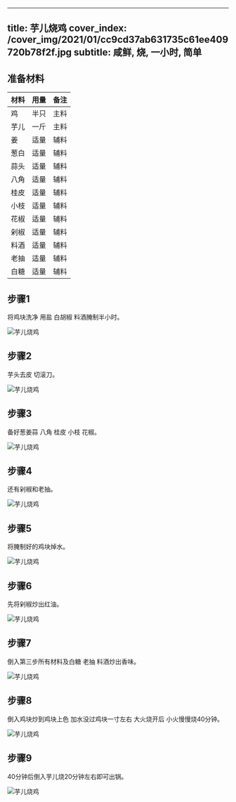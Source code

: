 
---
title: 芋儿烧鸡
cover_index: /cover_img/2021/01/cc9cd37ab631735c61ee409720b78f2f.jpg
subtitle: 咸鲜, 烧, 一小时, 简单
---

## 准备材料

| 材料     | 用量 | 备注|
| ------- | ----- | --- |
| 鸡 | 半只| 主料 |
| 芋儿 | 一斤| 主料 |
| 姜 | 适量| 辅料 |
| 葱白 | 适量| 辅料 |
| 蒜头 | 适量| 辅料 |
| 八角 | 适量| 辅料 |
| 桂皮 | 适量| 辅料 |
| 小枝 | 适量| 辅料 |
| 花椒 | 适量| 辅料 |
| 剁椒 | 适量| 辅料 |
| 料酒 | 适量| 辅料 |
| 老抽 | 适量| 辅料 |
| 白糖 | 适量| 辅料 |

## 步骤1

将鸡块洗净 用盐 白胡椒 料酒腌制半小时。

![芋儿烧鸡](https://i8.meishichina.com/attachment/recipe/201010/201010121943526.JPG?x-oss-process=style/p320) 

## 步骤2

芋头去皮 切滚刀。

![芋儿烧鸡](https://i8.meishichina.com/attachment/recipe/201010/201010121946397.JPG?x-oss-process=style/p320) 

## 步骤3

备好葱姜蒜 八角 桂皮 小枝 花椒。

![芋儿烧鸡](https://i8.meishichina.com/attachment/recipe/201010/201010121949180.JPG?x-oss-process=style/p320) 

## 步骤4

还有剁椒和老抽。

![芋儿烧鸡](https://i8.meishichina.com/attachment/recipe/201010/201010121952411.JPG?x-oss-process=style/p320) 

## 步骤5

将腌制好的鸡块焯水。

![芋儿烧鸡](https://i8.meishichina.com/attachment/recipe/201010/201010121954340.JPG?x-oss-process=style/p320) 

## 步骤6

先将剁椒炒出红油。

![芋儿烧鸡](https://i8.meishichina.com/attachment/recipe/201010/201010121957322.JPG?x-oss-process=style/p320) 

## 步骤7

倒入第三步所有材料及白糖 老抽 料酒炒出香味。

![芋儿烧鸡](https://i8.meishichina.com/attachment/recipe/201010/201010122000290.JPG?x-oss-process=style/p320) 

## 步骤8

倒入鸡块炒到鸡块上色 加水没过鸡块一寸左右 大火烧开后 小火慢慢烧40分钟。

![芋儿烧鸡](https://i8.meishichina.com/attachment/recipe/201010/201010122003465.JPG?x-oss-process=style/p320) 

## 步骤9

40分钟后倒入芋儿烧20分钟左右即可出锅。

![芋儿烧鸡](https://i8.meishichina.com/attachment/recipe/201010/201010122008063.JPG?x-oss-process=style/p320) 

